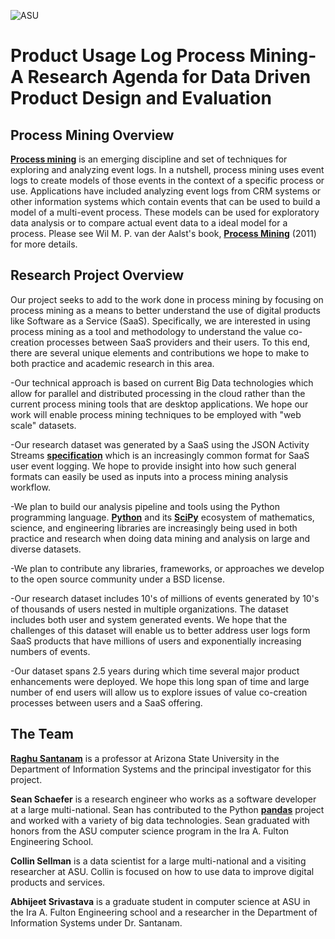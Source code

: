 ![ASU](https://commguide.asu.edu/files/endorsed/color/ASUWPC_RGB.png)

# Product Usage Log Process Mining- A Research Agenda for Data Driven Product Design and Evaluation


## Process Mining Overview

[**Process mining**][process-mining] is an emerging discipline and set of
techniques for exploring and analyzing event logs. In a nutshell, process 
mining uses event logs to create models of those events in the context of
a specific process or use. Applications have included analyzing event logs
from CRM systems or other information systems which contain events that 
can be used to build a model of a multi-event process. These models can be
used for exploratory data analysis or to compare actual event data to a
ideal model for a process. Please see Wil M. P. van der Aalst's book, 
[**Process Mining**][book] (2011) for more details.

## Research Project Overview

Our project seeks to add to the work done in process mining by focusing on 
process mining as a means to better understand the use of digital products 
like Software as a Service (SaaS). Specifically, we are interested in 
using process mining as a tool and methodology to understand the value 
co-creation processes between SaaS providers and their users. To this end,
there are several unique elements and contributions we hope to make to both
practice and academic research in this area. 


  -Our technical approach is based on current Big Data technologies which
  allow for parallel and distributed processing in the cloud rather than
  the current process mining tools that are desktop applications. We hope 
  our work will enable process mining techniques to be employed with 
  "web scale" datasets.

  -Our research dataset was generated by a SaaS using the JSON Activity
  Streams [**specification**][streams] which is an increasingly common format for
  SaaS user event logging. We hope to provide insight into how such general
  formats can easily be used as inputs into a process mining analysis workflow.

  -We plan to build our analysis pipeline and tools using the Python programming
  language. [**Python**][python] and its [**SciPy**][scipy] ecosystem of mathematics,
  science, and engineering libraries are increasingly being used in both
  practice and research when doing data mining and analysis on large and diverse 
  datasets.

  -We plan to contribute any libraries, frameworks, or approaches we develop
  to the open source community under a BSD license. 

  -Our research dataset includes 10's of millions of events generated by
  10's of thousands of users nested in multiple organizations. The dataset 
  includes both user and system generated events. We hope that the challenges 
  of this dataset will enable us to better address user logs form SaaS products 
  that have millions of users and exponentially increasing numbers of events.

  -Our dataset spans 2.5 years during which time several major product enhancements 
  were deployed. We hope this long span of time and large number of end users will 
  allow us to explore issues of value co-creation processes between users and a SaaS 
  offering.


[process-mining]: http://www.processmining.org/
[book]: http://www.processmining.org/book/start
[streams]: http://www.w3.org/TR/2015/WD-activitystreams-core-20150129/
[python]: https://www.python.org/
[scipy]: http://www.scipy.org/
[raghu]: http://my.wpcarey.asu.edu/directory/people/profile.cfm?person=1039602
[pandas]: https://github.com/pydata/pandas/


## The Team

[**Raghu Santanam**][raghu] is a professor at Arizona State University in the
Department of Information Systems and the principal investigator for this 
project.

**Sean Schaefer** is a research engineer who works as a software developer
at a large multi-national. Sean has contributed to the Python [**pandas**][pandas]
project and worked with a variety of big data technologies. Sean graduated with honors 
from the ASU computer science program in the Ira A. Fulton Engineering School. 

**Collin Sellman** is a data scientist for a large multi-national and a visiting
researcher at ASU. Collin is focused on how to use data to improve digital products 
and services.

**Abhijeet Srivastava** is a graduate student in computer science at ASU in the 
Ira A. Fulton Engineering school and a researcher in the Department of Information 
Systems under Dr. Santanam.


